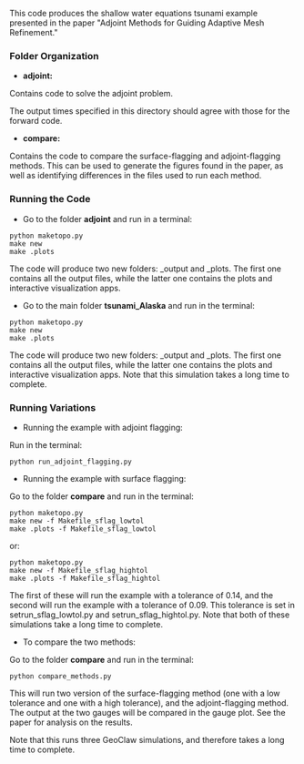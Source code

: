 This code produces the shallow water equations tsunami example presented in the paper "Adjoint Methods for Guiding Adaptive Mesh Refinement." 

### Folder Organization
* **adjoint:**

Contains code to solve the adjoint problem.

The output times specified in this directory should agree with those for the forward code.

* **compare:**

Contains the code to compare the surface-flagging and adjoint-flagging methods.
This can be used to generate the figures found in the paper, as well as identifying differences 
in the files used to run each method.

### Running the Code

* Go to the folder **adjoint** and run in a terminal:

```
python maketopo.py
make new
make .plots
```

The code will produce two new folders: _output and _plots. 
The first one contains all the output files, while the latter one contains the plots and interactive 
visualization apps.

* Go to the main folder **tsunami_Alaska** and run in the terminal:

```
python maketopo.py
make new
make .plots
```

The code will produce two new folders: _output and _plots. 
The first one contains all the output files, while the latter one contains the plots and interactive 
visualization apps. Note that this simulation takes a long time to complete.

### Running Variations

* Running the example with adjoint flagging:

Run in the terminal:

```
python run_adjoint_flagging.py
```

* Running the example with surface flagging:

Go to the folder **compare** and run in the terminal:

```
python maketopo.py
make new -f Makefile_sflag_lowtol
make .plots -f Makefile_sflag_lowtol
```

or:

```
python maketopo.py
make new -f Makefile_sflag_hightol
make .plots -f Makefile_sflag_hightol
```

The first of these will run the example with a tolerance of 0.14, and the second will run 
the example with a tolerance of 0.09. This tolerance is set in setrun_sflag_lowtol.py and 
setrun_sflag_hightol.py. Note that both of these simulations take a long time to complete.

* To compare the two methods:

Go to the folder **compare** and run in the terminal:

```
python compare_methods.py
```

This will run two version of the surface-flagging method (one with a low tolerance and one
 with a high tolerance), and the adjoint-flagging method. The output at the two gauges will 
be compared in the gauge plot. See the paper for analysis on the results.

Note that this runs three GeoClaw simulations, and therefore takes a long time to complete.

